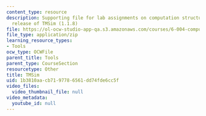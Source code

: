 ```yaml
---
content_type: resource
description: Supporting file for lab assignments on computation structures. Latest
  release of TMSim (1.1.8)
file: https://ol-ocw-studio-app-qa.s3.amazonaws.com/courses/6-004-computation-structures-spring-2009/1b3810aacb7197786561dd74fde6cc5f_tmsim.jar
file_type: application/zip
learning_resource_types:
- Tools
ocw_type: OCWFile
parent_title: Tools
parent_type: CourseSection
resourcetype: Other
title: TMSim
uid: 1b3810aa-cb71-9778-6561-dd74fde6cc5f
video_files:
  video_thumbnail_file: null
video_metadata:
  youtube_id: null
---
```

